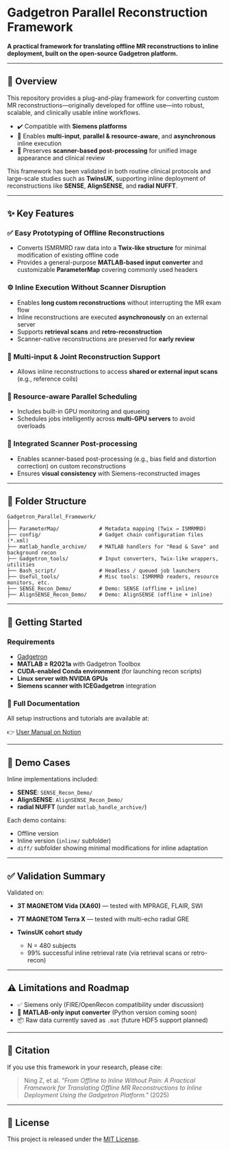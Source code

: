 # Gadgetron Parallel Reconstruction Framework

**A practical framework for translating offline MR reconstructions to inline deployment, built on the open-source Gadgetron platform.**

---

## 🧭 Overview

This repository provides a plug-and-play framework for converting custom MR reconstructions—originally developed for offline use—into robust, scalable, and clinically usable inline workflows.

* ✔️ Compatible with **Siemens platforms**
* 🔁 Enables **multi-input**, **parallel & resource-aware**, and **asynchronous** inline execution
* 🧩 Preserves **scanner-based post-processing** for unified image appearance and clinical review

This framework has been validated in both routine clinical protocols and large-scale studies such as **TwinsUK**, supporting inline deployment of reconstructions like **SENSE**, **AlignSENSE**, and **radial NUFFT**.

---

## ✨ Key Features

### ✅ Easy Prototyping of Offline Reconstructions

* Converts ISMRMRD raw data into a **Twix-like structure** for minimal modification of existing offline code
* Provides a general-purpose **MATLAB-based input converter** and customizable **ParameterMap** covering commonly used headers

### ⚙️ Inline Execution Without Scanner Disruption

* Enables **long custom reconstructions** without interrupting the MR exam flow
* Inline reconstructions are executed **asynchronously** on an external server
* Supports **retrieval scans** and **retro-reconstruction**
* Scanner-native reconstructions are preserved for **early review**

### 🔁 Multi-input & Joint Reconstruction Support

* Allows inline reconstructions to access **shared or external input scans** (e.g., reference coils)

### 🧠 Resource-aware Parallel Scheduling

* Includes built-in GPU monitoring and queueing
* Schedules jobs intelligently across **multi-GPU servers** to avoid overloads

### 🧬 Integrated Scanner Post-processing

* Enables scanner-based post-processing (e.g., bias field and distortion correction) on custom reconstructions
* Ensures **visual consistency** with Siemens-reconstructed images

---

## 📁 Folder Structure

```
Gadgetron_Parallel_Framework/
│
├── ParameterMap/             # Metadata mapping (Twix → ISMRMRD)
├── config/                   # Gadget chain configuration files (*.xml)
├── matlab_handle_archive/    # MATLAB handlers for "Read & Save" and background recon
├── Gadgetron_tools/          # Input converters, Twix-like wrappers, utilities
├── Bash_script/              # Headless / queued job launchers
├── Useful_tools/             # Misc tools: ISMRMRD readers, resource monitors, etc.
├── SENSE_Recon_Demo/         # Demo: SENSE (offline + inline)
├── AlignSENSE_Recon_Demo/    # Demo: AlignSENSE (offline + inline)
```

---

## 🚀 Getting Started

### Requirements

* [Gadgetron](https://github.com/gadgetron/gadgetron)
* **MATLAB ≥ R2021a** with Gadgetron Toolbox
* **CUDA-enabled Conda environment** (for launching recon scripts)
* **Linux server with NVIDIA GPUs**
* **Siemens scanner with ICEGadgetron** integration

### 📖 Full Documentation

All setup instructions and tutorials are available at:

👉 [User Manual on Notion](https://shine-pond-caf.notion.site/User-manual-20961ff38021807f89a8fdcc819acd0b?source=copy_link)

---

## 🧪 Demo Cases

Inline implementations included:

* **SENSE**: `SENSE_Recon_Demo/`
* **AlignSENSE**: `AlignSENSE_Recon_Demo/`
* **radial NUFFT** (under `matlab_handle_archive/`)

Each demo contains:

* Offline version
* Inline version (`inline/` subfolder)
* `diff/` subfolder showing minimal modifications for inline adaptation

---

## ✅ Validation Summary

Validated on:

* **3T MAGNETOM Vida (XA60)** — tested with MPRAGE, FLAIR, SWI
* **7T MAGNETOM Terra X** — tested with multi-echo radial GRE
* **TwinsUK cohort study**

  * N = 480 subjects
  * 99% successful inline retrieval rate (via retrieval scans or retro-recon)

---

## ⚠️ Limitations and Roadmap

* ✅ Siemens only (FIRE/OpenRecon compatibility under discussion)
* 🧪 **MATLAB-only input converter** (Python version coming soon)
* 📦 Raw data currently saved as `.mat` (future HDF5 support planned)

---

## 📝 Citation

If you use this framework in your research, please cite:

> Ning Z, et al. *"From Offline to Inline Without Pain: A Practical Framework for Translating Offline MR Reconstructions to Inline Deployment Using the Gadgetron Platform."* (2025)

---

## 📄 License

This project is released under the [MIT License](LICENSE).
